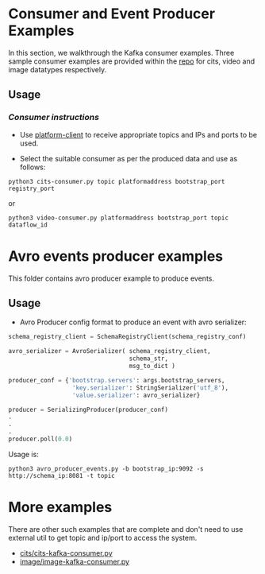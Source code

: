 # Consumer and Event Producer Examples
In this section, we walkthrough the Kafka consumer examples. Three sample consumer examples are provided within the [repo](https://github.com/5gmeta/stream-data-gateway/tree/main/examples/consumer) for cits, video and image datatypes respectively.

## Usage

### *Consumer instructions*
- Use [platform-client](https://github.com/5gmeta/stream-data-gateway/tree/main/utils/platform-client) to receive appropriate topics and IPs and ports to be used.

- Select the suitable consumer as per the produced data and use as follows: 
```
python3 cits-consumer.py topic platformaddress bootstrap_port registry_port

``` 
or

```
python3 video-consumer.py platformaddress bootstrap_port topic dataflow_id

```

# Avro events producer examples
This folder contains avro producer example to produce events.

## Usage
    
- Avro Producer config format to produce an event with avro serializer:
```python
schema_registry_client = SchemaRegistryClient(schema_registry_conf)

avro_serializer = AvroSerializer( schema_registry_client, 
                                  schema_str,
                                  msg_to_dict )

producer_conf = {'bootstrap.servers': args.bootstrap_servers,
                  'key.serializer': StringSerializer('utf_8'),
                  'value.serializer': avro_serializer}

producer = SerializingProducer(producer_conf)
.
.
.
producer.poll(0.0)
```

Usage is: 
```
python3 avro_producer_events.py -b bootstrap_ip:9092 -s http://schema_ip:8081 -t topic
```

# More examples
There are other such examples that are complete and don't need to use external util to get topic and ip/port to access the system.

* [cits/cits-kafka-consumer.py](https://github.com/5gmeta/stream-data-gateway/blob/main/examples/consumer/cits/cits-kafka-consumer.py)
* [image/image-kafka-consumer.py](https://github.com/5gmeta/stream-data-gateway/blob/main/examples/consumer/image/image-kafka-consumer.py)

